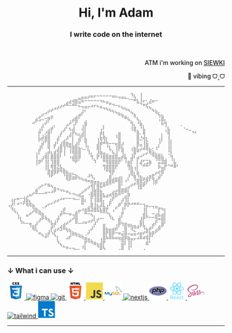 <h1 align="center">Hi, I'm Adam</h1>




<h3 align="center" style="font-weight: bold;">I write code on the internet</h3>
</br>

<p align="right" style="font-weight: 500;"> ATM i'm working on <a href="https://github.com/AdamCala/siewki">SIEWKI</a> </p>

<p align="right" style="font-weight: 500;"> 🌱 vibing ᗜ˰ᗜ </p>



---
<sup>
<sub>
<pre>
⠀⠀⠀⠀⠀⠀⠀⠀⠀⠀⠀⠀⠀⠀⠀⠀⠀⠀⠀⠀⠀⠀⠀⠀⣀⣀⣠⣤⡤⠤⠤⠤⠤⠤⣤⣄⣀⣀⡀⠀⠹⣆⠀⢸⠀⠀⠀⠀⠀⠀⠀⠀⠀⠀⠀⠀⠀⠀⠀⠀⠀⠀
⠀⠀⠀⠀⠀⠀⠀⠀⠀⠀⠀⠀⠀⠀⠀⠀⠀⠀⠀⢀⣠⣴⣶⣛⣯⠭⠥⠤⠤⠤⢤⣄⣀⠀⠀⠀⠈⠉⠉⠑⠒⠾⣆⢸⡤⠄⣰⣤⠤⠀⠀⠀⠀⠀⠀⠀⠀⠀⠀⠀⠀⠀
⠀⠀⠀⠀⠀⠀⠀⠀⠀⠀⠀⠀⠀⠀⠀⠀⢀⣠⡴⠿⠭⠾⠯⣍⣀⣀⣀⣠⡤⣄⣀⠀⠉⠛⠲⠤⣄⡀⠀⠀⠀⠀⠉⠙⠶⣞⡉⠀⠀⠀⠀⠀⠀⠀⠀⠀⠀⠀⠀⠀⠀⠀
⠀⠀⠀⠀⠀⠀⠀⠀⠀⠀⠀⠀⠀⣠⡴⠚⠋⠁⠀⠀⠀⠀⠀⠀⢨⡍⠁⠀⠀⠀⠉⠙⠳⢦⣄⡀⠀⠙⠳⢦⡀⠀⠀⠀⠀⠈⠙⢦⣄⠀⠀⠀⠀⠀⠀⠀⠀⠀⠀⠀⠀⠀
⠀⠀⠀⠀⠀⠀⠀⠀⠀⠀⢀⡴⠚⠁⣀⠀⠀⠀⠀⠀⠀⠀⢀⣴⠏⠀⠀⠀⠀⠀⠀⠀⠀⠀⠈⠙⠷⣦⣀⠀⠙⣦⠀⠀⠀⠀⠀⠀⠙⢧⣄⠀⠀⠀⠀⠀⠀⠀⠀⠀⠀⠀
⠀⠀⠀⠀⠀⠀⠀⠀⠀⣴⣫⠤⢒⡿⠋⠀⠀⠀⠀⠀⢀⣴⣿⠃⠀⢀⠀⠀⠀⠀⠀⠀⠀⠀⠀⠀⠀⠈⠛⢧⡀⠈⢧⡀⠀⠀⠀⠀⠀⢨⣿⡄⠀⠀⠀⠀⠀⠀⠀⠀⠀⠀
⠀⠀⠀⠀⠀⠀⠀⠀⠚⠁⠀⢠⠞⠁⠀⡀⠀⠀⠀⣠⠞⢡⠏⠀⢀⣿⠀⠀⠀⠀⠀⡀⠀⠀⠀⠀⠀⠀⠀⠀⢻⡄⠘⣷⡀⠀⠀⠀⠀⠀⠷⢻⠀⠀⠀⠀⢀⠀⠀⠀⠀⠀
⠀⠀⠀⠀⠀⠀⠀⠀⠀⠀⢠⡏⠀⣠⡾⠁⠀⠀⣰⠃⢦⣼⠀⠀⢼⡇⠀⠀⠀⠀⢠⠇⠀⠀⠀⠀⠀⠀⠀⠀⢸⣿⡀⠘⣧⠀⠀⠀⠀⠀⠀⢈⣧⠀⠀⠀⠀⠐⠤⣀⠀⠀
⠀⠀⠀⠀⠀⠀⠀⠀⠀⠀⡟⢀⢜⣿⠃⠀⠀⡼⠁⠀⣰⡟⢦⣄⣼⡇⠀⠀⠀⠀⡾⡇⠀⠀⠀⢀⣶⠀⠀⠀⠀⠈⣿⠄⢿⠀⠀⠀⠀⠀⡄⠈⢿⠀⠀⠀⠀⠀⠀⠀⠙⠃
⠀⠀⠀⠀⠀⠀⠀⠀⠀⠀⣧⡾⣿⣿⠀⠀⣼⠁⢀⡼⠉⡇⠀⣼⠋⣧⠀⠀⠀⢠⣷⢿⡆⠀⠀⠘⣿⠀⠀⠀⠀⠀⣿⣘⢾⡆⠀⠀⠀⢠⡇⠀⢸⡀⠀⠀⠀⠀⠀⠀⠀⠀
⠀⠀⠀⠀⠀⠀⠀⠀⠀⠀⠁⣼⠋⣿⠀⣰⠇⣰⣿⣶⣤⡇⣰⡏⠀⢻⠀⠀⠀⣸⣾⠾⢷⠤⠤⣤⣿⣰⠀⠀⠀⠀⣿⣀⢸⣯⠀⠀⠀⡸⠁⠀⢸⡇⠀⠀⠀⠀⠀⠀⠀⠀
⠀⠀⠀⠀⠀⠀⠀⠀⠀⠀⣸⠇⠀⢿⠀⠏⣰⣿⢹⠙⢻⣿⣿⣦⢄⡘⡇⠀⠀⣿⡇⠀⠘⣇⠀⢸⡿⣧⠀⠀⢠⣦⣏⣩⣼⣿⣄⠄⢰⠃⠀⠀⢸⡇⠀⠀⠀⠀⠀⠀⠀⠀
⠀⠀⠀⠀⠀⠀⠀⠀⠀⢠⡏⠀⢠⡾⣆⣾⣻⡟⢸⠀⠸⢿⣿⣿⠀⠀⢹⡄⠀⣸⣷⣤⣀⠈⢧⣸⠁⢻⡀⠀⢈⣿⠛⠁⣀⡬⢿⣵⣄⣀⡀⠀⢘⡇⠀⠀⠀⠀⠀⠀⠀⠀
⠀⠀⠀⠀⠀⠀⠀⠀⠀⢸⠀⣰⢿⡇⣿⣿⣿⠃⠈⠀⠰⣾⣿⡿⠀⠀⠀⢻⡀⡟⠸⣿⣿⣿⣿⣿⣤⡾⣧⠀⣼⠇⣴⠚⠁⠀⠀⠙⢿⣿⣷⢀⠀⢻⡀⠀⠀⠀⠀⠀⠀⠀
⠀⠀⠀⠀⠀⠀⠀⠀⠀⢸⡿⠃⢸⡇⢹⣿⣿⠀⠀⠀⠀⠙⠟⠁⠀⠀⠀⠀⠹⠀⠀⠛⢿⣿⣿⣿⡟⠁⠸⣶⡏⠀⡇⣼⢋⣩⣷⠀⠈⣭⣽⣿⠀⠈⣧⠀⠀⠀⠀⠀⠀⠀
⠀⠀⠀⠀⠀⠀⠀⠀⠀⠈⠀⠀⢸⡇⢿⣿⣝⣧⡀⠀⠀⠀⠀⠀⠀⠀⠀⠀⠀⠀⠀⢻⣿⣿⣿⡟⠀⠀⠀⢻⣧⢠⡇⠈⠛⠛⠁⠀⠀⡷⣤⡟⠉⠛⠿⠃⠀⠀⠀⠀⠀⠀
⠀⠀⠀⠀⠀⠀⠀⠀⠀⠀⠀⠀⠈⣿⣾⣿⡿⠻⣿⣦⣀⡀⠀⠀⠀⠀⠀⠀⠀⠀⠀⠈⠛⢿⡿⠀⠀⠀⠀⠈⣿⡌⣧⠀⠀⠀⠀⠀⣠⡴⣿⠁⠀⠀⠀⠀⠀⠀⠀⠀⠀⠀
⠀⠀⠀⠀⠀⠀⠀⠀⠀⠀⠀⠀⠀⠹⠟⠁⠀⠀⠘⣿⣿⣭⣷⣄⡀⠀⠼⢳⡀⠀⠀⠀⠀⣾⢁⣀⣠⡄⠀⡸⠙⣷⠹⣦⣀⣠⣶⣟⠁⣼⠃⠀⠀⠀⠀⠀⠀⠀⠀⠀⠀⠀
⠀⠀⠀⠀⠀⠀⠀⠀⠀⠀⠀⠀⠀⠀⠀⠀⠀⠀⠀⠙⠋⠉⠁⠈⠙⠻⠶⣶⣥⣤⣀⣀⣼⣿⣿⠿⣿⡇⠰⠃⠀⢘⣿⣿⣫⡿⠃⢹⣾⠁⠀⠀⠀⠀⠀⠀⠀⠀⠀⠀⠀⠀
⠀⠀⠀⠀⠀⠀⠀⠀⠀⠀⣠⠖⠋⠿⢦⣀⠀⠀⠀⠀⠀⠀⠀⠀⠀⠀⣠⢾⡏⣿⣯⠿⠛⠉⠀⠀⣿⠃⢀⣠⠞⠋⢹⣿⠟⠁⠀⠈⠁⠀⠀⠀⠀⠀⠀⠀⠀⠀⠀⠀⠀⠀
⠀⠀⠀⠀⠀⠀⠀⠀⢀⣾⠁⠀⣀⣀⣠⡿⠙⠲⠦⣤⡀⠀⠀⠀⣠⠞⠁⣸⣷⣿⣦⠀⠀⠀⣠⡴⣿⣿⣿⡇⠀⠀⠈⠉⠀⠀⠀⠀⠀⠀⠀⠀⠀⠀⠀⠀⠀⠀⠀⠀⠀⠀
⠀⠀⠀⠀⠀⢀⣠⠶⠋⠉⠉⠉⠉⠀⠀⠀⠀⠀⠀⠀⠉⠙⠲⢾⣥⠀⠐⣿⢿⣿⣿⣧⣴⠾⣻⡿⠛⠉⣠⡿⠀⠀⠀⠀⠀⠀⠀⠀⠀⠀⠀⠀⠀⠀⠀⠀⠀⠀⠀⠀⠀⠀
⠀⢰⡖⠛⠉⣹⣷⡄⠀⠀⠀⠀⠀⠀⠀⣠⡴⠚⠋⠉⠉⠙⠒⠂⣿⡆⠀⡏⢸⣿⣿⡄⠀⣰⠏⠀⠀⡼⢹⡇⠀⠀⠀⠀⠀⠀⠀⠀⠀⠀⠀⠀⠀⠀⠀⠀⠀⠀⠀⠀⠀⠀
⢠⡼⠃⠚⠉⠋⢿⢿⣦⠀⠀⠀⣠⠖⠋⠁⠀⠀⠀⠀⠀⠀⠀⠀⠛⠀⢀⣿⢸⣆⣼⣇⢠⠏⠀⢀⡾⠁⡿⡟⠚⠛⠛⠒⢲⣤⣀⣀⣀⠀⠀⠀⠀⠀⠀⠀⠀⠀⠀⠀⠀⠀
⠀⠹⣆⠀⠀⠀⠀⠀⣹⣷⣄⠈⠁⠀⠀⠀⠀⢀⡾⠀⠀⠀⢀⣤⠴⣶⣿⣽⣿⣯⣧⣿⡟⠀⢠⠋⠀⢸⠃⠀⠀⠀⠀⠀⢸⡇⠀⠈⠉⡟⠳⡆⠀⠀⠀⠀⠀⠀⠀⠀⠀⠀
⠀⠀⠈⢣⠀⠀⣤⠞⠁⠉⠻⣷⡀⠀⠀⠀⢀⡾⠛⠒⠶⢤⣿⠁⠀⠛⠒⢦⡀⠀⠉⠉⠙⣆⠀⠀⢀⡟⠀⠀⠀⠀⠀⠀⣾⣇⠀⠒⣴⣧⣴⡇⠀⠀⠀⠀⠀⠀⠀⠀⠀⠀
⠀⠀⠀⠘⣇⠀⠀⠀⠀⠀⣰⠟⠻⣦⡀⢀⡾⠀⠀⠀⣠⠞⣿⠀⠀⠀⢀⣠⡇⡴⠒⠂⠀⠘⠧⠀⣾⠁⠀⠀⠀⠀⠀⣸⡟⠉⠉⠉⣻⠶⣿⡇⠀⠀⠀⠀⠀⠀⠀⠀⠀⠀
⠀⠀⠀⠀⠘⠓⠒⢶⣀⡼⠁⠀⠀⠈⢷⡾⠁⢀⣴⠞⠁⠀⠛⠒⠚⠛⠉⠁⡼⠁⠀⣤⠀⠀⠀⢠⡿⢳⣶⣤⣄⣀⢀⣿⣇⠀⠀⣴⠏⢀⣿⠃⠀⠀⠀⠀⠀⠀⠀⠀⠀⠀
⠀⠀⠀⠀⠀⠀⠀⠈⢿⣇⠀⠀⠀⢀⡟⣡⡴⣻⠿⣦⣄⠀⠀⠀⠀⠀⢀⡼⠁⠀⠀⣿⣦⣤⣴⡾⠁⠀⣿⠈⢽⡛⠛⠁⠹⣦⡾⠃⣠⡿⠁⠀⠀⠀⠀⠀⠀⠀⠀⠀⠀⠀
⠀⠀⠀⠀⠀⠀⠀⠀⠀⠈⠶⣄⢠⡾⠱⣏⠀⠀⠀⠈⢹⣷⣦⣄⡀⢀⠞⠀⠀⠀⠀⣿⡟⣿⡿⠒⠶⣬⣿⠤⣤⣭⠴⣶⠞⢛⣷⡿⠋⠀⠀⠀⠀⠀⠀⠀⠀⠀⠀⠀⠀⠀
⠀⠀⠀⠀⠀⠀⠀⠀⠀⠀⠀⠈⠛⠁⠀⠈⡇⠀⠀⠴⠏⠀⠈⠙⠻⣶⣤⡀⠀⠀⢠⣿⠷⠿⠷⠶⢶⣾⡿⣷⣤⡤⠴⠿⠾⢿⡏⠁⠀⠀⠀⠀⠀⠀⠀⠀⠀⠀⠀⠀⠀⠀
⠀⠀⠀⠀⠀⠀⠀⠀⠀⠀⠀⠀⠀⠀⠀⠀⠹⣄⠀⠀⠀⠀⠀⠀⠀⡟⠙⠻⣶⣄⣼⡟⠀⠀⠀⠀⠀⣽⡇⢸⡇⠀⠀⠀⠀⣾⠃⠀⠀⠀⠀⠀⠀⠀⠀⠀⠀⠀⠀⠀⠀⠀
⠀⠀⠀⠀⠀⠀⠀⠀⠀⠀⠀⠀⠀⠀⠀⠀⠀⠈⠓⠶⠤⢤⣀⡀⠸⡇⠀⠀⠀⠙⣿⢧⠀⠀⠀⠀⢀⣿⠀⢸⠃⠀⠀⠀⢀⠀⠀⠀⠀⠀⠀⠀⠀⠀⠀⠀⠀⠀⠀⠀⠀⠀
</pre>
</sub>
</sup>

---


<h3 align="left">↓ What i can use ↓</h3>
<p align="left"> <a href="https://www.w3schools.com/css/" target="_blank" rel="noreferrer"> <img src="https://raw.githubusercontent.com/devicons/devicon/master/icons/css3/css3-original-wordmark.svg" alt="css3" width="40" height="40"/> </a> <a href="https://www.figma.com/" target="_blank" rel="noreferrer"> <img src="https://www.vectorlogo.zone/logos/figma/figma-icon.svg" alt="figma" width="40" height="40"/> </a> <a href="https://git-scm.com/" target="_blank" rel="noreferrer"> <img src="https://www.vectorlogo.zone/logos/git-scm/git-scm-icon.svg" alt="git" width="40" height="40"/> </a> <a href="https://www.w3.org/html/" target="_blank" rel="noreferrer"> <img src="https://raw.githubusercontent.com/devicons/devicon/master/icons/html5/html5-original-wordmark.svg" alt="html5" width="40" height="40"/> </a> <a href="https://developer.mozilla.org/en-US/docs/Web/JavaScript" target="_blank" rel="noreferrer"> <img src="https://raw.githubusercontent.com/devicons/devicon/master/icons/javascript/javascript-original.svg" alt="javascript" width="40" height="40"/> </a> <a href="https://www.mysql.com/" target="_blank" rel="noreferrer"> <img src="https://raw.githubusercontent.com/devicons/devicon/master/icons/mysql/mysql-original-wordmark.svg" alt="mysql" width="40" height="40"/> </a> <a href="https://nextjs.org/" target="_blank" rel="noreferrer"> <img src="https://cdn.worldvectorlogo.com/logos/nextjs-2.svg" alt="nextjs" width="40" height="40"/> </a> <a href="https://www.php.net" target="_blank" rel="noreferrer"> <img src="https://raw.githubusercontent.com/devicons/devicon/master/icons/php/php-original.svg" alt="php" width="40" height="40"/> </a> <a href="https://reactjs.org/" target="_blank" rel="noreferrer"> <img src="https://raw.githubusercontent.com/devicons/devicon/master/icons/react/react-original-wordmark.svg" alt="react" width="40" height="40"/> </a> <a href="https://sass-lang.com" target="_blank" rel="noreferrer"> <img src="https://raw.githubusercontent.com/devicons/devicon/master/icons/sass/sass-original.svg" alt="sass" width="40" height="40"/> </a> <a href="https://tailwindcss.com/" target="_blank" rel="noreferrer"> <img src="https://www.vectorlogo.zone/logos/tailwindcss/tailwindcss-icon.svg" alt="tailwind" width="40" height="40"/> </a> <a href="https://www.typescriptlang.org/" target="_blank" rel="noreferrer"> <img src="https://raw.githubusercontent.com/devicons/devicon/master/icons/typescript/typescript-original.svg" alt="typescript" width="40" height="40"/> </a> </p>

---
